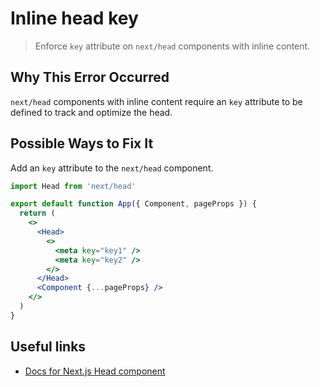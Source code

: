 # Inline head key

> Enforce `key` attribute on `next/head` components with inline content.

## Why This Error Occurred

`next/head` components with inline content require an `key` attribute to be defined to track and optimize the head.

## Possible Ways to Fix It

Add an `key` attribute to the `next/head` component.

```jsx
import Head from 'next/head'

export default function App({ Component, pageProps }) {
  return (
    <>
      <Head>
        <>
          <meta key="key1" />
          <meta key="key2" />
        </>
      </Head>
      <Component {...pageProps} />
    </>
  )
}
```

## Useful links

- [Docs for Next.js Head component](https://nextjs.org/docs/api-reference/next/head)
